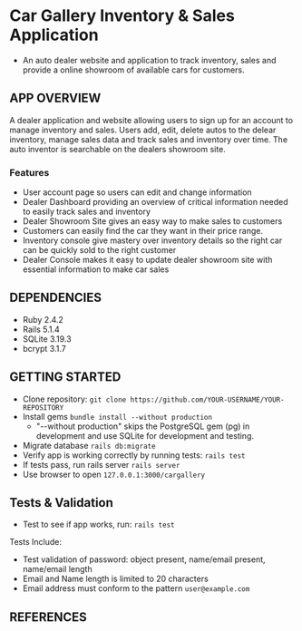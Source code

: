 # Car Gallery Inventory & Sales Application

- An auto dealer website and application to track inventory, sales and provide a online showroom of available cars for customers.

## APP OVERVIEW
A dealer application and website allowing users to sign up for an account to manage inventory and sales.  Users add, edit, delete autos to the delear inventory, manage sales data and track sales and inventory over time. The auto inventor is searchable on the dealers showroom site.

### Features
- User account page so users can edit and change information
- Dealer Dashboard providing an overview of critical information needed to easily track sales and inventory
- Dealer Showroom Site gives an easy way to make sales to customers 
- Customers can easily find the car they want in their price range.
- Inventory console give mastery over inventory details so the right car can be quickly sold to the right customer
- Dealer Console makes it easy to update dealer showroom site with essential information to make car sales 

## DEPENDENCIES
- Ruby 2.4.2
- Rails 5.1.4
- SQLite 3.19.3
- bcrypt 3.1.7

## GETTING STARTED
- Clone repository: ```git clone https://github.com/YOUR-USERNAME/YOUR-REPOSITORY```
- Install gems ```bundle install --without production```
  - "--without production" skips the PostgreSQL gem (pg) in development and use SQLite for development and testing.
- Migrate database ```rails db:migrate```
- Verify app is working correctly by running tests: ```rails test```
- If tests pass, run rails server ```rails server```
- Use browser to open ```127.0.0.1:3000/cargallery```


## Tests & Validation
- Test to see if app works, run:  ```rails test```

Tests Include:
- Test validation of password: object present, name/email present, name/email length
- Email and Name length is limited to 20 characters
- Email address must conform to the pattern ```user@example.com```

    


## REFERENCES
